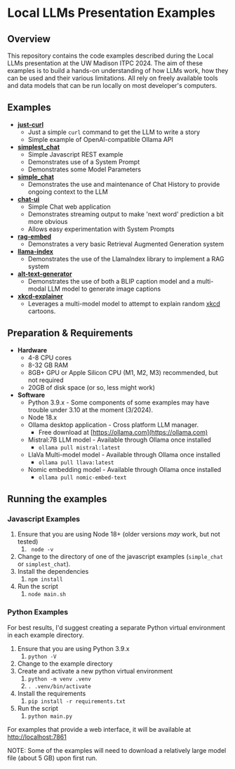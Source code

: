 # Local LLMs Presentation Examples

## Overview

This repository contains the code examples described during the Local LLMs presentation at the UW Madison ITPC 2024.
The aim of these examples is to build a hands-on understanding of how LLMs work, how they can be used and their
various limitations. All rely on freely available tools and data models that can be run locally on most developer's 
computers.

## Examples
* **[just-curl](just-curl/Readme.md)**
  * Just a simple `curl` command to get the LLM to write a story
  * Simple example of OpenAI-compatible Ollama API
* **[simplest_chat](simplest_chat/Readme.md)**
  * Simple Javascript REST example
  * Demonstrates use of a System Prompt
  * Demonstrates some Model Parameters
* **[simple_chat](simple_chat/Readme.md)**
  * Demonstrates the use and maintenance of Chat History to provide ongoing context to the LLM
* **[chat-ui](chat-ui/Readme.md)**
  * Simple Chat web application
  * Demonstrates streaming output to make 'next word' prediction a bit more obvious
  * Allows easy experimentation with System Prompts
* **[rag-embed](rag-embed/Readme.md)**
  * Demonstrates a very basic Retrieval Augmented Generation system
* **[llama-index](llama-index/Readme.md)**
  * Demonstrates the use of the LlamaIndex library to implement a RAG system
* **[alt-text-generator](alt-text-generator/Readme.md)**
  * Demonstrates the use of both a BLIP caption model and a multi-modal LLM model to generate image captions
* **[xkcd-explainer](xkcd-explainer/Readme.md)**
  * Leverages a multi-model model to attempt to explain random [xkcd](https://xkcd.com) cartoons.

## Preparation & Requirements
* **Hardware**
  * 4-8 CPU cores
  * 8-32 GB RAM
  * 8GB+ GPU or Apple Silicon CPU (M1, M2, M3) recommended, but not required
  * 20GB of disk space (or so, less might work)
* **Software**
  * Python 3.9.x - Some components of some examples may have trouble under 3.10 at the moment (3/2024).
  * Node 18.x
  * Ollama desktop application - Cross platform LLM manager. 
    * Free download at [https://ollama.com](https://ollama.com)
  * Mistral:7B LLM model - Available through Ollama once installed
    * `ollama pull mistral:latest` 
  * LlaVa Multi-model model - Available through Ollama once installed
    * `ollama pull llava:latest`
  * Nomic embedding model - Available through Ollama once installed
    * `ollama pull nomic-embed-text`

## Running the examples

### Javascript Examples
1. Ensure that you are using Node 18+ (older versions *may* work, but not tested)
   1. ` node -v`
2. Change to the directory of one of the javascript examples (`simple_chat` or `simplest_chat`).
3. Install the dependencies
   1. `npm install`
4. Run the script
   1. `node main.sh`

### Python Examples
For best results, I'd suggest creating a separate Python virtual environment in each example directory.
1. Ensure that you are using Python 3.9.x
   1. `python -V`
2. Change to the example directory
3. Create and activate a new python virtual environment
   1. `python -m venv .venv`
   2. `. .venv/bin/activate`
4. Install the requirements
   1. `pip install -r requirements.txt`
5. Run the script
   1. `python main.py`

For examples that provide a web interface, it will be available at [http://localhost:7861](http://localhost:7861)

NOTE: Some of the examples will need to download a relatively large model file (about 5 GB) upon first run. 